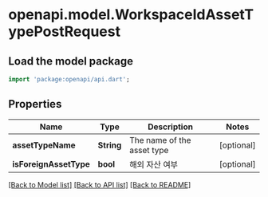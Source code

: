 # openapi.model.WorkspaceIdAssetTypePostRequest

## Load the model package
```dart
import 'package:openapi/api.dart';
```

## Properties
Name | Type | Description | Notes
------------ | ------------- | ------------- | -------------
**assetTypeName** | **String** | The name of the asset type | [optional] 
**isForeignAssetType** | **bool** | 해외 자산 여부 | [optional] 

[[Back to Model list]](../README.md#documentation-for-models) [[Back to API list]](../README.md#documentation-for-api-endpoints) [[Back to README]](../README.md)


